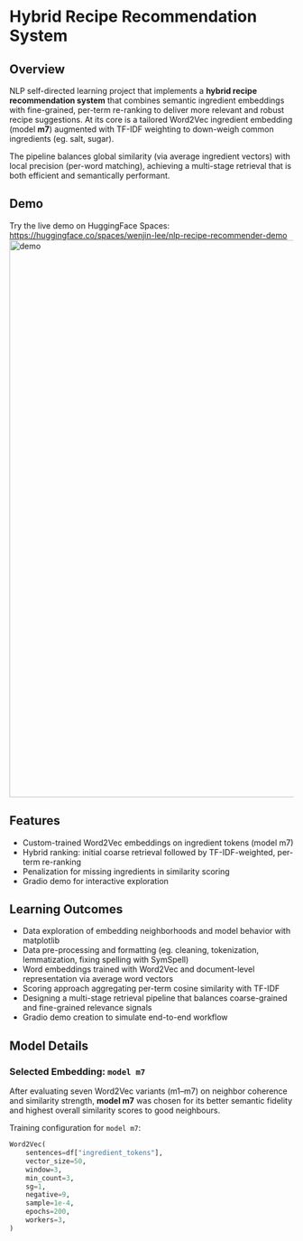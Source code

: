 # Hybrid Recipe Recommendation System

## Overview

NLP self-directed learning project that implements a **hybrid recipe recommendation system** that combines semantic ingredient embeddings with fine-grained, per-term re-ranking to deliver more relevant and robust recipe suggestions. At its core is a tailored Word2Vec ingredient embedding (model **m7**) augmented with TF-IDF weighting to down-weigh common ingredients (eg. salt, sugar).

The pipeline balances global similarity (via average ingredient vectors) with local precision (per-word matching), achieving a multi-stage retrieval that is both efficient and semantically performant.

## Demo

Try the live demo on HuggingFace Spaces:  
https://huggingface.co/spaces/wenjin-lee/nlp-recipe-recommender-demo
<img width="1920" height="987" alt="demo" src="https://github.com/user-attachments/assets/a266a747-6c5d-4e3f-a182-7de748f18139" />

## Features

- Custom-trained Word2Vec embeddings on ingredient tokens (model m7)
- Hybrid ranking: initial coarse retrieval followed by TF-IDF-weighted, per-term re-ranking
- Penalization for missing ingredients in similarity scoring
- Gradio demo for interactive exploration

## Learning Outcomes
- Data exploration of embedding neighborhoods and model behavior with matplotlib
- Data pre-processing and formatting (eg. cleaning, tokenization, lemmatization, fixing spelling with SymSpell)
- Word embeddings trained with Word2Vec and document-level representation via average word vectors
- Scoring approach aggregating per-term cosine similarity with TF-IDF
- Designing a multi-stage retrieval pipeline that balances coarse-grained and fine-grained relevance signals
- Gradio demo creation to simulate end-to-end workflow

## Model Details

### Selected Embedding: `model m7`

After evaluating seven Word2Vec variants (m1–m7) on neighbor coherence and similarity strength, **model m7** was chosen for its better semantic fidelity and highest overall similarity scores to good neighbours.

Training configuration for `model m7`:

```python
Word2Vec(
    sentences=df["ingredient_tokens"],
    vector_size=50,
    window=3,
    min_count=3,
    sg=1,
    negative=9,
    sample=1e-4,
    epochs=200,
    workers=3,
)
